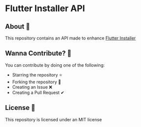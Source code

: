 # Flutter Installer API

## About 📓

This repository contains an API made to enhance [Flutter Installer](https://github.com/YazeedAlKhalaf/Flutter_Installer)

## Wanna Contribute? 🚀

You can contribute by doing one of the following:

- Starring the repository ⭐
- Forking the repository 🍴
- Creating an Issue ❌
- Creating a Pull Request ✔

## License 🎫

This repository is licensed under an MIT license
